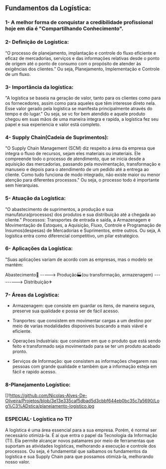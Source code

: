 ## Fundamentos da Logística:

### 1- A melhor forma de conquistar a credibilidade profissional hoje em dia é "Compartilhando Conhecimento".

### 2- Definição de Logística:

“O processo de planejamento, implantação e controle do fluxo eficiente e eficaz de mercadorias, serviços e das informações relativas desde o ponto de origem até o ponto de
consumo com o propósito de atender às exigências dos clientes.”
Ou seja, Planejamento, Implementação e Controle de um fluxo.

### 3- Importância da logística: 

"A logística se baseia na geração de valor, tanto para os clientes como para os fornecedores, assim como para aqueles que têm interesse direto nela. Esse valor gerado pela logística se manifesta principalmente através do tempo e do lugar."
Ou seja, se vc for bem atendido e aquele produto chegou em suas mãos de uma maneira integra e rapída, a logística fez seu papel e sua experiencia e valor está completo.

### 4- Supply Chain(Cadeia de Suprimentos):

"O Supply Chain Management (SCM) diz respeito a área da empresa que integra o fluxo de recursos, sejam eles materiais ou imateriais. Ele compreende todo o processo de atendimento, que se inicia desde a aquisição das mercadorias, passando pela movimentação, transformação e manuseio e depois para o atendimento de um pedido até a entrega ao cliente. Como tudo funciona de modo integrado, não existe maior ou menor atenção para diferentes processos."
Ou seja, o processo todo é importante sem hierarquias.

### 5-  Atuação da Logística:

"O abastecimento de suprimentos, a produção e sua manufatura(processos) dos produtos e sua distribuição até a chegada ao cliente."
Processos: 
Transportes de entrada e saída, a Armazenagem e Movimentação de Estoques, a Aquisição, Fluxo, Controle e Programação de Insumos(despesas) de Mercadorias e Suprimentos, entre outros.
Ou seja, A logística entra como diferencial competitivo, um pilar estratégico.

### 6- Aplicações da Logística:

"Suas aplicações variam de acordo com as empresas, mas o modelo se mantém:

Abastecimento🚚 -----> Produção🏭(ou transformação, armazenagem) ---------> Distribuição✈

### 7- Áreas da Logística:

* Armazenagem: que consiste em guardar os itens, de maneira segura, preserve sua qualidade e possa ser de fácil acesso.

* Tranportes: que consistem em movimentar cargas a um destino por meio de varias modalidades disponiveis buscando a mais viável e eficiente.

* Operações Industriais: que consistem em que o produto que está sendo feito e transformado seja movimentado para se ter um produto acabado pronto.

* Serviços de Informação: que consistem as informações chegarem nas pessoas com grande qualidade e também que a informação esteja em fácil e rapido acesso.

### 8-Planejamento Logístico:

[]!https://github.com/Nicolas-Alves-De-Oliveira/Projetos/blob/3e13e335caf5dbad5d3cbbf644eb0bc35c7a5690/Log%C3%ADstica/planejamento-logistico.jpg

### ESPECIAL- Logística no TI?

A logística é uma área essencial para a sua empresa. Porém, é normal ser necessário otimizá-la. É aí que entra o papel da Tecnologia da Informação (TI). Ela permite alcançar novos patamares por meio de ferramentas que suportam as atividades logísticas, melhorando a execução e controle dos processos.
Ou seja, é fundamental que saibamos os fundamentos da logística e sua Supply Chain para que possamos otimizá-la, melhorando nosso valor.






